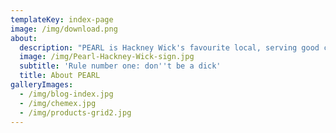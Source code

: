```yaml
---
templateKey: index-page
image: /img/download.png
about:
  description: "PEARL is Hackney Wick's favourite local, serving good coffee, brunch, dinner, craft beers, wine and cocktails.\n\nWe started our journey with nothing more than a DIY attitude. No, we weren't experts in hospitality by any stretch but we knew all we wanted\_from a\_local cafe was a warm greeting, excellent coffee and good value food. Taking over the old Hackney Pearl founded in 2011, we found\_ourselves in the epi-centre of an artistic warehouse community,\_our aesthetic\_fit perfectly. This was an environment\_with rough edges made beautiful by the interactions found everywhere you turn.\_\n\nWhen we opened in 2016 our friendly attitude carried us through the learning process. We listened to what our regulars wanted and became a firm part of the community,\_providing caffeine for artists,\_curing warehouse party hangovers with our generous brunches, even\_sharing a drink in the evening with our\_neighbours. What's more, we attracted some lovely\_people who wanted to be part of\_our team.\n\nOff the back\_of 'don't be a dick', we become\_something really special. A vibrant venue draped in\_plants, filled with local art, good music, delicious food, excellent coffee, craft beers and delicious cocktails all\_served by the friendliest team in East London."
  image: /img/Pearl-Hackney-Wick-sign.jpg
  subtitle: 'Rule number one: don''t be a dick'
  title: About PEARL
galleryImages:
  - /img/blog-index.jpg
  - /img/chemex.jpg
  - /img/products-grid2.jpg
---
```


